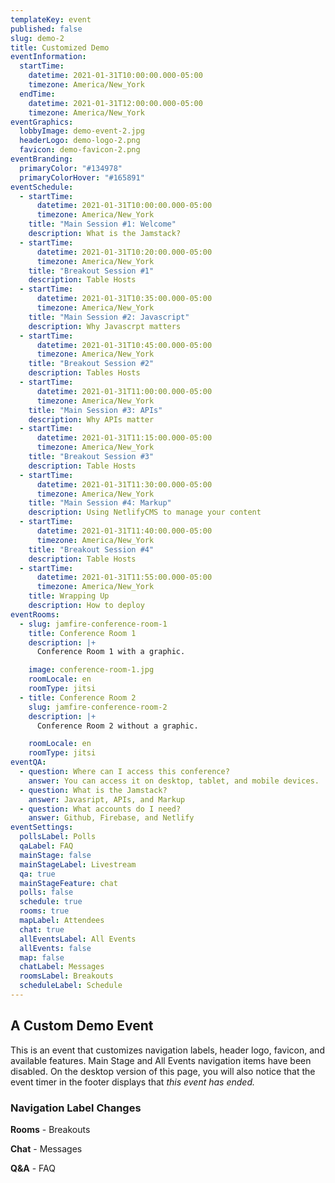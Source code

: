 ```yaml
---
templateKey: event
published: false
slug: demo-2
title: Customized Demo
eventInformation:
  startTime:
    datetime: 2021-01-31T10:00:00.000-05:00
    timezone: America/New_York
  endTime:
    datetime: 2021-01-31T12:00:00.000-05:00
    timezone: America/New_York
eventGraphics:
  lobbyImage: demo-event-2.jpg
  headerLogo: demo-logo-2.png
  favicon: demo-favicon-2.png
eventBranding:
  primaryColor: "#134978"
  primaryColorHover: "#165891"
eventSchedule:
  - startTime:
      datetime: 2021-01-31T10:00:00.000-05:00
      timezone: America/New_York
    title: "Main Session #1: Welcome"
    description: What is the Jamstack?
  - startTime:
      datetime: 2021-01-31T10:20:00.000-05:00
      timezone: America/New_York
    title: "Breakout Session #1"
    description: Table Hosts
  - startTime:
      datetime: 2021-01-31T10:35:00.000-05:00
      timezone: America/New_York
    title: "Main Session #2: Javascript"
    description: Why Javascrpt matters
  - startTime:
      datetime: 2021-01-31T10:45:00.000-05:00
      timezone: America/New_York
    title: "Breakout Session #2"
    description: Tables Hosts
  - startTime:
      datetime: 2021-01-31T11:00:00.000-05:00
      timezone: America/New_York
    title: "Main Session #3: APIs"
    description: Why APIs matter
  - startTime:
      datetime: 2021-01-31T11:15:00.000-05:00
      timezone: America/New_York
    title: "Breakout Session #3"
    description: Table Hosts
  - startTime:
      datetime: 2021-01-31T11:30:00.000-05:00
      timezone: America/New_York
    title: "Main Session #4: Markup"
    description: Using NetlifyCMS to manage your content
  - startTime:
      datetime: 2021-01-31T11:40:00.000-05:00
      timezone: America/New_York
    title: "Breakout Session #4"
    description: Table Hosts
  - startTime:
      datetime: 2021-01-31T11:55:00.000-05:00
      timezone: America/New_York
    title: Wrapping Up
    description: How to deploy
eventRooms:
  - slug: jamfire-conference-room-1
    title: Conference Room 1
    description: |+
      Conference Room 1 with a graphic.

    image: conference-room-1.jpg
    roomLocale: en
    roomType: jitsi
  - title: Conference Room 2
    slug: jamfire-conference-room-2
    description: |+
      Conference Room 2 without a graphic.

    roomLocale: en
    roomType: jitsi
eventQA:
  - question: Where can I access this conference?
    answer: You can access it on desktop, tablet, and mobile devices.
  - question: What is the Jamstack?
    answer: Javasript, APIs, and Markup
  - question: What accounts do I need?
    answer: Github, Firebase, and Netlify
eventSettings:
  pollsLabel: Polls
  qaLabel: FAQ
  mainStage: false
  mainStageLabel: Livestream
  qa: true
  mainStageFeature: chat
  polls: false
  schedule: true
  rooms: true
  mapLabel: Attendees
  chat: true
  allEventsLabel: All Events
  allEvents: false
  map: false
  chatLabel: Messages
  roomsLabel: Breakouts
  scheduleLabel: Schedule
---
```


## A Custom Demo Event

This is an event that customizes navigation labels, header logo, favicon, and available features. Main Stage and All Events navigation items have been disabled. On the desktop version of this page, you will also notice that the event timer in the footer displays that _this event has ended._

### Navigation Label Changes

**Rooms** - Breakouts

**Chat** - Messages

**Q&A** - FAQ
